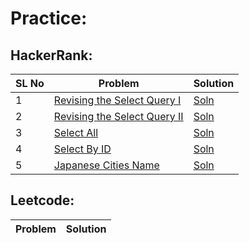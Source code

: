 # Practice:

## HackerRank:

|SL No|Problem|Solution|
|-----|------------------|-------|
|1| [Revising the Select Query I](https://www.hackerrank.com/challenges/revising-the-select-query/problem)|[Soln](./hackerrank/hr_sql_1.txt)|
|2| [Revising the Select Query II](https://www.hackerrank.com/challenges/revising-the-select-query-2/problem)|[Soln](./hackerrank/hr_sql_2.txt)|
|3| [Select All](https://www.hackerrank.com/challenges/select-all-sql/problem) | [Soln](./hackerrank/hr_sql_3.txt)|
|4| [Select By ID](https://www.hackerrank.com/challenges/select-by-id/problem) | [Soln](./hackerrank/hr_sql_4.txt)|
|5| [Japanese Cities Name](https://www.hackerrank.com/challenges/japanese-cities-name/problem)| [Soln](./hackerrank/hr_sql_5.txt)|
## Leetcode:

|Problem|Solution|
|------------------|-------|